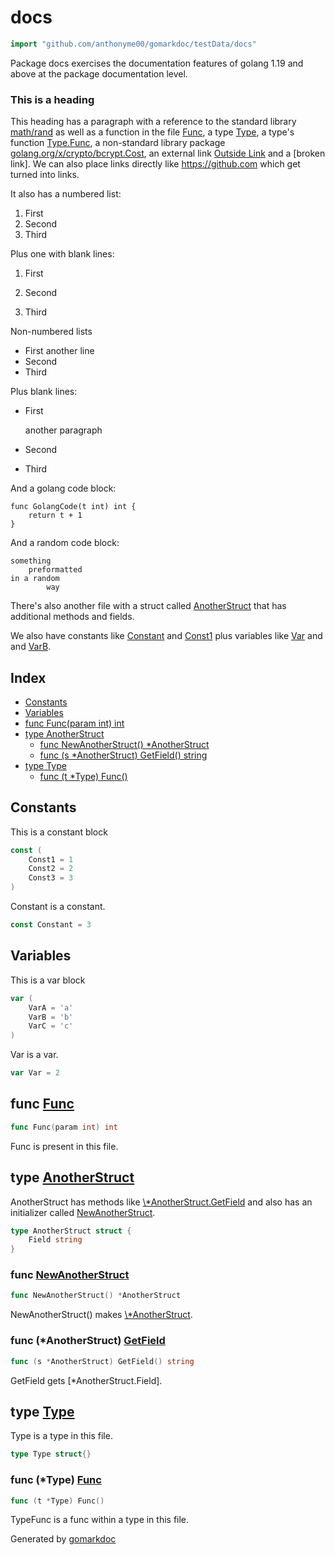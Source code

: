 <!-- Code generated by gomarkdoc. DO NOT EDIT -->

# docs

```go
import "github.com/anthonyme00/gomarkdoc/testData/docs"
```

Package docs exercises the documentation features of golang 1.19 and above at the package documentation level.

### This is a heading

This heading has a paragraph with a reference to the standard library [math/rand](<https://pkg.go.dev/math/rand/>) as well as a function in the file [Func](<#Func>), a type [Type](<#Type>), a type's function [Type.Func](<#Type.Func>), a non\-standard library package [golang.org/x/crypto/bcrypt.Cost](<https://pkg.go.dev/golang.org/x/crypto/bcrypt/#Cost>), an external link [Outside Link](<https://golang.org/doc/articles/json_and_go.html>) and a \[broken link\]. We can also place links directly like https://github.com which get turned into links.

It also has a numbered list:

1. First
2. Second
3. Third

Plus one with blank lines:

1. First

2. Second

3. Third

Non\-numbered lists

- First another line
- Second
- Third

Plus blank lines:

- First
  
  another paragraph

- Second

- Third

And a golang code block:

```
func GolangCode(t int) int {
	return t + 1
}
```

And a random code block:

```
something
	preformatted
in a random
		way
```

There's also another file with a struct called [AnotherStruct](<#AnotherStruct>) that has additional methods and fields.

We also have constants like [Constant](<#Constant>) and [Const1](<#Const1>) plus variables like [Var](<#Var>) and and [VarB](<#VarA>).

## Index

- [Constants](<#constants>)
- [Variables](<#variables>)
- [func Func\(param int\) int](<#Func>)
- [type AnotherStruct](<#AnotherStruct>)
  - [func NewAnotherStruct\(\) \*AnotherStruct](<#NewAnotherStruct>)
  - [func \(s \*AnotherStruct\) GetField\(\) string](<#AnotherStruct.GetField>)
- [type Type](<#Type>)
  - [func \(t \*Type\) Func\(\)](<#Type.Func>)


## Constants

<a name="Const1"></a>This is a constant block

```go
const (
    Const1 = 1
    Const2 = 2
    Const3 = 3
)
```

<a name="Constant"></a>Constant is a constant.

```go
const Constant = 3
```

## Variables

<a name="VarA"></a>This is a var block

```go
var (
    VarA = 'a'
    VarB = 'b'
    VarC = 'c'
)
```

<a name="Var"></a>Var is a var.

```go
var Var = 2
```

<a name="Func"></a>
## func [Func](<https://github.com/princjef/gomarkdoc/blob/master/testData/docs/docs.go#L65>)

```go
func Func(param int) int
```

Func is present in this file.

<a name="AnotherStruct"></a>
## type [AnotherStruct](<https://github.com/princjef/gomarkdoc/blob/master/testData/docs/anotherFile.go#L5-L7>)

AnotherStruct has methods like [\\\*AnotherStruct.GetField](<#AnotherStruct.GetField>) and also has an initializer called [NewAnotherStruct](<#NewAnotherStruct>).

```go
type AnotherStruct struct {
    Field string
}
```

<a name="NewAnotherStruct"></a>
### func [NewAnotherStruct](<https://github.com/princjef/gomarkdoc/blob/master/testData/docs/anotherFile.go#L10>)

```go
func NewAnotherStruct() *AnotherStruct
```

NewAnotherStruct\(\) makes [\\\*AnotherStruct](<#AnotherStruct>).

<a name="AnotherStruct.GetField"></a>
### func \(\*AnotherStruct\) [GetField](<https://github.com/princjef/gomarkdoc/blob/master/testData/docs/anotherFile.go#L17>)

```go
func (s *AnotherStruct) GetField() string
```

GetField gets \[\*AnotherStruct.Field\].

<a name="Type"></a>
## type [Type](<https://github.com/princjef/gomarkdoc/blob/master/testData/docs/docs.go#L70>)

Type is a type in this file.

```go
type Type struct{}
```

<a name="Type.Func"></a>
### func \(\*Type\) [Func](<https://github.com/princjef/gomarkdoc/blob/master/testData/docs/docs.go#L73>)

```go
func (t *Type) Func()
```

TypeFunc is a func within a type in this file.

Generated by [gomarkdoc](<https://github.com/princjef/gomarkdoc>)
